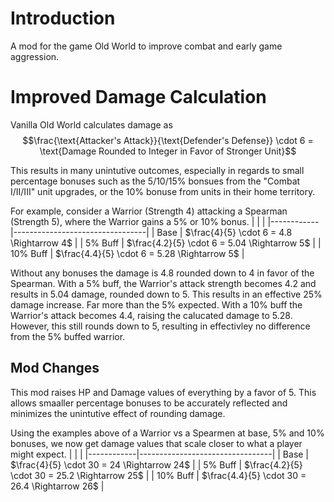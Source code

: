 # Introduction
A mod for the game Old World to improve combat and early game aggression.

# Improved Damage Calculation
Vanilla Old World calculates damage as $$\frac{\text{Attacker's Attack}}{\text{Defender's Defense}} \cdot 6 = \text{Damage Rounded to Integer in Favor of Stronger Unit}$$ 

This results in many unintutive outcomes, especially in regards to small percentage bonuses such as the 5/10/15% bonsues from the "Combat I/II/III" unit upgrades, or the 10% bonuse from units in their home territory. 

For example, consider a Warrior (Strength 4) attacking a Spearman (Strength 5), where the Warrior gains a 5% or 10% bonus.
|     |                      |
|------------|---------------------------------|
| Base       | $\frac{4}{5} \cdot 6 = 4.8 \Rightarrow 4$ |
| 5% Buff    | $\frac{4.2}{5} \cdot 6 = 5.04 \Rightarrow 5$ |
| 10% Buff   | $\frac{4.4}{5} \cdot 6 = 5.28 \Rightarrow 5$ |

Without any bonuses the damage is 4.8 rounded down to 4 in favor of the Spearman. With a 5% buff, the Warrior's attack strength becomes 4.2 and results in 5.04 damage, rounded down to 5. This results in an effective 25% damage increase. Far more than the 5% expected. With a 10% buff the Warrior's attack becomes 4.4, raising the calucated damage to 5.28. However, this still rounds down to 5, resulting in effectivley no difference from the 5% buffed warrior. 

## Mod Changes
This mod raises HP and Damage values of everything by a favor of 5. This allows smaaller percentage bonuses to be accurately reflected and minimizes the unintutive effect of rounding damage. 

Using the examples above of a Warrior vs a Spearmen at base, 5% and 10% bonuses, we now get damage values that scale closer to what a player might expect.
|     |                      |
|------------|---------------------------------|
| Base       | $\frac{4}{5} \cdot 30 = 24 \Rightarrow 24$ |
| 5% Buff    | $\frac{4.2}{5} \cdot 30 = 25.2 \Rightarrow 25$ |
| 10% Buff   | $\frac{4.4}{5} \cdot 30 = 26.4 \Rightarrow 26$ |

